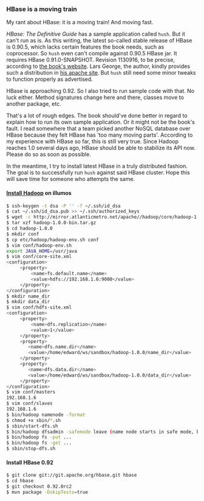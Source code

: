 ### HBase is a moving train

My rant about HBase: it is a moving train! And moving fast.

*HBase: The Definitive Guide* has a sample application called `hush`. But it can't run as is. As this writing, the latest so-called stable release of HBase is 0.90.5, which lacks certain features the book needs, such as coprocessor. So `hush` even can't compile against 0.90.5 HBase jar. It requires HBase 0.91.0-SNAPSHOT. Revision 1130916, to be precise, according to [the book's website](http://www.hbasebook.com/). Lars George, the author, kindly provides such a distribution in [his apache site](http://people.apache.org/~larsgeorge/repo/org/apache/hbase/hbase/0.91.0-SNAPSHOT/). But `hush` still need some minor tweaks to function properly as advertised.

HBase is approaching 0.92. So I also tried to run sample code with that. No luck either. Method signatures change here and there, classes move to another package, etc.

That's a lot of rough edges. The book should've done better in regard to explain how to run its own sample application. Or it might not be the book's fault. I read somewhere that a team picked another NoSQL database over HBase because they felt HBase has 'too many moving parts'. According to my experience with HBase so far, this is still very true. Since Hadoop reaches 1.0 several days ago, HBase should be able to stabilize its API now. Please do so as soon as possible.

In the meantime, I try to install latest HBase in a truly distributed fashion. The goal is to successfully run `hush` against said HBase cluster. Hope this will save time for someone who attempts the same.

#### [Install Hadoop](http://hadoop.apache.org/common/docs/r1.0.0/) on illumos

``` bash
$ ssh-keygen -t dsa -P '' -f ~/.ssh/id_dsa
$ cat ~/.ssh/id_dsa.pub >> ~/.ssh/authorized_keys
$ wget -c http://mirror.atlanticmetro.net/apache//hadoop/core/hadoop-1.0.0/hadoop-1.0.0-bin.tar.gz
$ tar xzf hadoop-1.0.0-bin.tar.gz
$ cd hadoop-1.0.0
$ mkdir conf
$ cp etc/hadoop/hadoop-env.sh conf
$ vim conf/hadoop-env.sh
export JAVA_HOME=/usr/java
$ vim conf/core-site.xml
<configuration>
     <property>
         <name>fs.default.name</name>
         <value>hdfs://192.168.1.6:9000</value>
     </property>
</configuration>
$ mkdir name_dir
$ mkdir data_dir
$ vim conf/hdfs-site.xml
<configuration>
     <property>
         <name>dfs.replication</name>
         <value>1</value>
     </property>
     <property>
        <name>dfs.name.dir</name>
        <value>/home/edward/ws/sandbox/hadoop-1.0.0/name_dir</value>
     </property>
     <property>
        <name>dfs.data.dir</name>
        <value>/home/edward/ws/sandbox/hadoop-1.0.0/data_dir</value>
     </property>
</configuration>
$ vim conf/masters
192.168.1.6
$ vim conf/slaves
192.168.1.6
$ bin/hadoop namenode -format
$ chmod +x sbin/*.sh
$ sbin/start-dfs.sh
$ bin/hadoop dfsadmin -safemode leave (name node starts in safe mode, because dfs.replication => 1?)
$ bin/hadoop fs -put ...
$ bin/hadoop fs -get ...
$ sbin/stop-dfs.sh
```

#### Install HBase 0.92

``` bash
$ git clone git://git.apache.org/hbase.git hbase
$ cd hbase
$ git checkout 0.92.0rc2
$ mvn package -DskipTests=true
```
